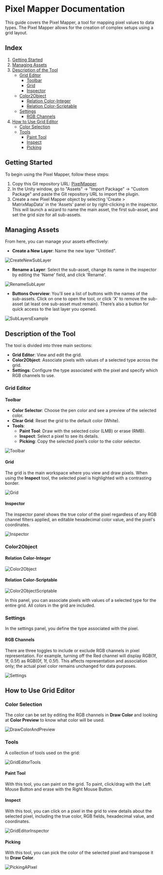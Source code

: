 # **Pixel Mapper Documentation**

This guide covers the Pixel Mapper, a tool for mapping pixel values to data types. The Pixel Mapper allows for the creation of complex setups using a grid layout.

## **Index**

1. [Getting Started](#getting-started)
2. [Managing Assets](#managing-assets)
3. [Description of the Tool](#description-of-the-tool)
    - [Grid Editor](#grid-editor)
        - [Toolbar](#toolbar)
        - [Grid](#grid)
        - [Inspector](#inspector)
    - [Color2Object](#color2object)
        - [Relation Color-Integer](#relation-color-integer)
        - [Relation Color-Scriptable](#relation-color-scriptable)
    - [Settings](#settings)
        - [RGB Channels](#rgb-channels)
4. [How to Use Grid Editor](#how-to-use-grid-editor)
    - [Color Selection](#color-selection)
    - [Tools](#tools)
        - [Paint Tool](#paint-tool)
        - [Inspect](#inspect)
        - [Picking](#picking)

## **Getting Started**

To begin using the Pixel Mapper, follow these steps:

1. Copy this Git repository URL: [PixelMapper](https://gitlab.com/davide.balan.official/pixelmapper.git).
2. In the Unity window, go to "Assets" -> "Import Package" -> "Custom Package" and paste the Git repository URL to import the plugin.
3. Create a new Pixel Mapper object by selecting 'Create > MatrixMapData' in the 'Assets' panel or by right-clicking in the inspector. This will launch a wizard to name the main asset, the first sub-asset, and set the grid size for all sub-assets.

## **Managing Assets**

From here, you can manage your assets effectively:

- **Create a New Layer**: Name the new layer "Untitled".

![CreateNewSubLayer](CreateNewSubLayer.gif)

- **Rename a Layer**: Select the sub-asset, change its name in the inspector by editing the 'Name' field, and click 'Rename'.

![RenameSubLayer](RenameSubLayer.gif)

- **Buttons Overview**: You'll see a list of buttons with the names of the sub-assets. Click on one to open the tool, or click 'X' to remove the sub-asset (at least one sub-asset must remain). There’s also a button for quick access to the last layer you opened.

![SubLayersExample](SubLayersExample.png)

## **Description of the Tool**

The tool is divided into three main sections:

- **Grid Editor**: View and edit the grid.
- **Color2Object**: Associate pixels with values of a selected type across the grid.
- **Settings**: Configure the type associated with the pixel and specify which RGB channels to use.

### **Grid Editor**

#### **Toolbar**

- **Color Selector**: Choose the pen color and see a preview of the selected color.
- **Clear Grid**: Reset the grid to the default color (White).
- **Tools**:
  - **Paint Tool**: Draw with the selected color (LMB) or erase (RMB).
  - **Inspect**: Select a pixel to see its details.
  - **Picking**: Copy the selected pixel’s color to the color selector.

![Toolbar](GridEditorToolbar.png)

#### **Grid**

The grid is the main workspace where you view and draw pixels. When using the **Inspect** tool, the selected pixel is highlighted with a contrasting border.

![Grid](GridEditor.png)

#### **Inspector**

The inspector panel shows the true color of the pixel regardless of any RGB channel filters applied, an editable hexadecimal color value, and the pixel's coordinates.

![Inspector](InspectAPixel.gif)

### **Color2Object**

#### **Relation Color-Integer**

![Color2Object](Color2ObjectWithInteger.png)

#### **Relation Color-Scriptable**

![Color2ObjectScriptable](Color2ObjectWithGenericScriptableObject.png)

In this panel, you can associate pixels with values of a selected type for the entire grid. All colors in the grid are included.

### **Settings**

In the settings panel, you define the type associated with the pixel.

#### **RGB Channels**

There are three toggles to include or exclude RGB channels in pixel representation. For example, turning off the Red channel will display RGB(1f, 1f, 0.5f) as RGB(0f, 1f, 0.5f). This affects representation and association only; the actual pixel color remains unchanged for data purposes.

![Settings](Settings.png)

## **How to Use Grid Editor**

### **Color Selection**

The color can be set by editing the RGB channels in **Draw Color** and looking at **Color Preview** to know what color will be used.

![DrawColorAndPreview](DrawColorAndPreview.png)

### **Tools**

A collection of tools used on the grid:

![GridEditorTools](GridEditorTools.png)

#### **Paint Tool**

With this tool, you can paint on the grid. To paint, click/drag with the Left Mouse Button and erase with the Right Mouse Button.

#### **Inspect**

With this tool, you can click on a pixel in the grid to view details about the selected pixel, including the true color, RGB fields, hexadecimal value, and coordinates.

![GridEditorInspector](GridEditorInspector.png)

#### **Picking**

With this tool, you can pick the color of the selected pixel and transpose it to **Draw Color**.

![PickingAPixel](PickingAPixel.gif)
